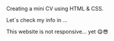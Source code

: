 Creating a mini CV using HTML & CSS.

Let´s check my info in ...

This website is not responsive... yet 😋😎
